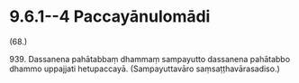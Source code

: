 

# 9.6.1--4 Paccayānulomādi




(68.)

939\. Dassanena pahātabbaṃ dhammaṃ sampayutto dassanena pahātabbo dhammo uppajjati hetupaccayā. (Sampayuttavāro saṃsaṭṭhavārasadiso.)



